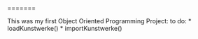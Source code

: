 =======

This was my first Object Oriented Programming Project:
to do: 
	* loadKunstwerke()
	* importKunstwerke()

